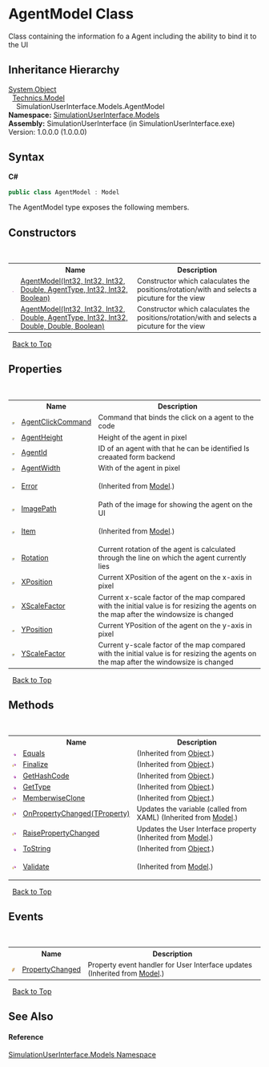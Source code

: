 # AgentModel Class
 

Class containing the information fo a Agent including the ability to bind it to the UI


## Inheritance Hierarchy
<a href="http://msdn2.microsoft.com/en-us/library/e5kfa45b" target="_blank">System.Object</a><br />&nbsp;&nbsp;<a href="d1bc9265-c35d-6d47-b537-7d1e1034dd46">Technics.Model</a><br />&nbsp;&nbsp;&nbsp;&nbsp;SimulationUserInterface.Models.AgentModel<br />
**Namespace:**&nbsp;<a href="65763977-2250-51c1-3f4f-8c5da206e5aa">SimulationUserInterface.Models</a><br />**Assembly:**&nbsp;SimulationUserInterface (in SimulationUserInterface.exe) Version: 1.0.0.0 (1.0.0.0)

## Syntax

**C#**<br />
``` C#
public class AgentModel : Model
```

The AgentModel type exposes the following members.


## Constructors
&nbsp;<table><tr><th></th><th>Name</th><th>Description</th></tr><tr><td>![Public method](media/pubmethod.gif "Public method")</td><td><a href="3528810a-54b4-61d9-a7fd-7ec4fb46fbd4">AgentModel(Int32, Int32, Int32, Double, AgentType, Int32, Int32, Boolean)</a></td><td>
Constructor which calaculates the positions/rotation/with and selects a picuture for the view</td></tr><tr><td>![Public method](media/pubmethod.gif "Public method")</td><td><a href="77bf549b-e24c-8c5f-655f-06bc3df79e49">AgentModel(Int32, Int32, Int32, Double, AgentType, Int32, Int32, Double, Double, Boolean)</a></td><td>
Constructor which calaculates the positions/rotation/with and selects a picuture for the view</td></tr></table>&nbsp;
<a href="#agentmodel-class">Back to Top</a>

## Properties
&nbsp;<table><tr><th></th><th>Name</th><th>Description</th></tr><tr><td>![Public property](media/pubproperty.gif "Public property")</td><td><a href="9b6ad0dc-6a0e-e62d-46c1-2366c0c44d37">AgentClickCommand</a></td><td>
Command that binds the click on a agent to the code</td></tr><tr><td>![Public property](media/pubproperty.gif "Public property")</td><td><a href="655fecbb-4069-ef7b-4c69-57483eb39345">AgentHeight</a></td><td>
Height of the agent in pixel</td></tr><tr><td>![Public property](media/pubproperty.gif "Public property")</td><td><a href="24f389d9-04fc-609f-5bb7-ec178e5575a5">AgentId</a></td><td>
ID of an agent with that he can be identified Is creaated form backend</td></tr><tr><td>![Public property](media/pubproperty.gif "Public property")</td><td><a href="17704e1e-fa1f-7778-dceb-592a878f26c3">AgentWidth</a></td><td>
With of the agent in pixel</td></tr><tr><td>![Public property](media/pubproperty.gif "Public property")</td><td><a href="8084271e-8126-111e-351d-223e3c798820">Error</a></td><td>

 (Inherited from <a href="d1bc9265-c35d-6d47-b537-7d1e1034dd46">Model</a>.)</td></tr><tr><td>![Public property](media/pubproperty.gif "Public property")</td><td><a href="40f5109d-8e34-ab69-3c92-0197d6c331c2">ImagePath</a></td><td>
Path of the image for showing the agent on the UI</td></tr><tr><td>![Public property](media/pubproperty.gif "Public property")</td><td><a href="f5043540-aad0-d214-60bc-93d6bb0127ed">Item</a></td><td>

 (Inherited from <a href="d1bc9265-c35d-6d47-b537-7d1e1034dd46">Model</a>.)</td></tr><tr><td>![Public property](media/pubproperty.gif "Public property")</td><td><a href="908b542d-383a-4925-1ade-cdbf7ba3a722">Rotation</a></td><td>
Current rotation of the agent is calculated through the line on which the agent currently lies</td></tr><tr><td>![Public property](media/pubproperty.gif "Public property")</td><td><a href="ab326965-691c-4559-b727-94a8d033f7a7">XPosition</a></td><td>
Current XPosition of the agent on the x-axis in pixel</td></tr><tr><td>![Public property](media/pubproperty.gif "Public property")</td><td><a href="06eaadd8-c4c2-255c-e2e3-5459bc53ca74">XScaleFactor</a></td><td>
Current x-scale factor of the map compared with the initial value is for resizing the agents on the map after the windowsize is changed</td></tr><tr><td>![Public property](media/pubproperty.gif "Public property")</td><td><a href="fd656dc4-4868-ade4-3db1-4b782c9cb82c">YPosition</a></td><td>
Current YPosition of the agent on the y-axis in pixel</td></tr><tr><td>![Public property](media/pubproperty.gif "Public property")</td><td><a href="21844d8b-6b67-5308-1749-8561662b944e">YScaleFactor</a></td><td>
Current y-scale factor of the map compared with the initial value is for resizing the agents on the map after the windowsize is changed</td></tr></table>&nbsp;
<a href="#agentmodel-class">Back to Top</a>

## Methods
&nbsp;<table><tr><th></th><th>Name</th><th>Description</th></tr><tr><td>![Public method](media/pubmethod.gif "Public method")</td><td><a href="http://msdn2.microsoft.com/en-us/library/bsc2ak47" target="_blank">Equals</a></td><td> (Inherited from <a href="http://msdn2.microsoft.com/en-us/library/e5kfa45b" target="_blank">Object</a>.)</td></tr><tr><td>![Protected method](media/protmethod.gif "Protected method")</td><td><a href="http://msdn2.microsoft.com/en-us/library/4k87zsw7" target="_blank">Finalize</a></td><td> (Inherited from <a href="http://msdn2.microsoft.com/en-us/library/e5kfa45b" target="_blank">Object</a>.)</td></tr><tr><td>![Public method](media/pubmethod.gif "Public method")</td><td><a href="http://msdn2.microsoft.com/en-us/library/zdee4b3y" target="_blank">GetHashCode</a></td><td> (Inherited from <a href="http://msdn2.microsoft.com/en-us/library/e5kfa45b" target="_blank">Object</a>.)</td></tr><tr><td>![Public method](media/pubmethod.gif "Public method")</td><td><a href="http://msdn2.microsoft.com/en-us/library/dfwy45w9" target="_blank">GetType</a></td><td> (Inherited from <a href="http://msdn2.microsoft.com/en-us/library/e5kfa45b" target="_blank">Object</a>.)</td></tr><tr><td>![Protected method](media/protmethod.gif "Protected method")</td><td><a href="http://msdn2.microsoft.com/en-us/library/57ctke0a" target="_blank">MemberwiseClone</a></td><td> (Inherited from <a href="http://msdn2.microsoft.com/en-us/library/e5kfa45b" target="_blank">Object</a>.)</td></tr><tr><td>![Protected method](media/protmethod.gif "Protected method")</td><td><a href="b5252d2d-7b55-43e8-ef1e-29f59398a737">OnPropertyChanged(TProperty)</a></td><td>
Updates the variable (called from XAML)
 (Inherited from <a href="d1bc9265-c35d-6d47-b537-7d1e1034dd46">Model</a>.)</td></tr><tr><td>![Protected method](media/protmethod.gif "Protected method")</td><td><a href="c94d4f78-3dfd-3bb4-42be-8d161806bf24">RaisePropertyChanged</a></td><td>
Updates the User Interface property
 (Inherited from <a href="d1bc9265-c35d-6d47-b537-7d1e1034dd46">Model</a>.)</td></tr><tr><td>![Public method](media/pubmethod.gif "Public method")</td><td><a href="http://msdn2.microsoft.com/en-us/library/7bxwbwt2" target="_blank">ToString</a></td><td> (Inherited from <a href="http://msdn2.microsoft.com/en-us/library/e5kfa45b" target="_blank">Object</a>.)</td></tr><tr><td>![Protected method](media/protmethod.gif "Protected method")</td><td><a href="9270cb2f-a7d8-9913-c21c-cd2f6783d8c2">Validate</a></td><td>

 (Inherited from <a href="d1bc9265-c35d-6d47-b537-7d1e1034dd46">Model</a>.)</td></tr></table>&nbsp;
<a href="#agentmodel-class">Back to Top</a>

## Events
&nbsp;<table><tr><th></th><th>Name</th><th>Description</th></tr><tr><td>![Public event](media/pubevent.gif "Public event")</td><td><a href="d26a5522-e8f3-039b-41e0-5260dc2716f9">PropertyChanged</a></td><td>
Property event handler for User Interface updates
 (Inherited from <a href="d1bc9265-c35d-6d47-b537-7d1e1034dd46">Model</a>.)</td></tr></table>&nbsp;
<a href="#agentmodel-class">Back to Top</a>

## See Also


#### Reference
<a href="65763977-2250-51c1-3f4f-8c5da206e5aa">SimulationUserInterface.Models Namespace</a><br />